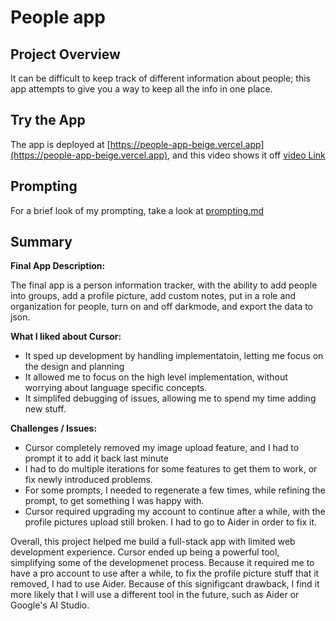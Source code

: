 # People app
## Project Overview
It can be difficult to keep track of different information about people; this app attempts to give you a way to keep all the info in one place.


## Try the App

The app is deployed at [https://people-app-beige.vercel.app](https://people-app-beige.vercel.app), and this video shows it off [video Link](https://drive.google.com/file/d/16WpbZl3-sNuLmt1u8yWCVeZ5S2SoHAKt/view?usp=sharing)


## Prompting
For a brief look of my prompting, take a look at [prompting.md](prompting.md)

## Summary

**Final App Description:**

The final app is a person information tracker, with the ability to add people into groups, add a profile picture, add custom notes, put in a role and organization for people, turn on and off darkmode, and export the data to json.

**What I liked about Cursor:**

- It sped up development by handling implementatoin, letting me focus on the design and planning
- It allowed me to focus on the high level implementation, without worrying about language specific concepts.
- It simplifed debugging of issues, allowing me to spend my time adding new stuff.

**Challenges / Issues:**

- Cursor completely removed my image upload feature, and I had to prompt it to add it back last minute
- I had to do multiple iterations for some features to get them to work, or fix newly introduced problems.
- For some prompts, I needed to regenerate a few times, while refining the prompt, to get something I was happy with.
- Cursor required upgrading my account to continue after a while, with the profile pictures upload still broken. I had to go to Aider in order to fix it.


Overall, this project helped me build a full-stack app with limited web development experience. Cursor ended up being a powerful tool, simplifying some of the developmenet process. Because it required me to have a pro account to use after a while, to fix the profile picture stuff that it removed, I had to use Aider. Because of this signifigcant drawback, I find it more likely that I will use a different tool in the future, such as Aider or Google's AI Studio.